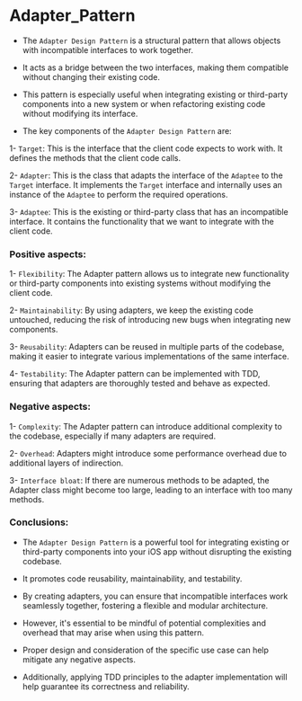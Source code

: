 # Adapter_Pattern
- The `Adapter Design Pattern` is a structural pattern that allows objects with incompatible interfaces to work together.
- It acts as a bridge between the two interfaces, making them compatible without changing their existing code.
- This pattern is especially useful when integrating existing or third-party components into a new system or when refactoring existing code without modifying its interface.

- The key components of the `Adapter Design Pattern` are:

1- `Target`: This is the interface that the client code expects to work with. It defines the methods that the client code calls.

2- `Adapter`: This is the class that adapts the interface of the `Adaptee` to the `Target` interface. It implements the `Target` interface and internally uses an instance of the `Adaptee` to perform the required operations.

3- `Adaptee`: This is the existing or third-party class that has an incompatible interface. It contains the functionality that we want to integrate with the client code.

### Positive aspects:

1- `Flexibility`: The Adapter pattern allows us to integrate new functionality or third-party components into existing systems without modifying the client code.

2- `Maintainability`: By using adapters, we keep the existing code untouched, reducing the risk of introducing new bugs when integrating new components.

3- `Reusability`: Adapters can be reused in multiple parts of the codebase, making it easier to integrate various implementations of the same interface.

4- `Testability`: The Adapter pattern can be implemented with TDD, ensuring that adapters are thoroughly tested and behave as expected.



### Negative aspects:

1- `Complexity`: The Adapter pattern can introduce additional complexity to the codebase, especially if many adapters are required.

2- `Overhead`: Adapters might introduce some performance overhead due to additional layers of indirection.

3- `Interface bloat`: If there are numerous methods to be adapted, the Adapter class might become too large, leading to an interface with too many methods.



### Conclusions:

- The `Adapter Design Pattern` is a powerful tool for integrating existing or third-party components into your iOS app without disrupting the existing codebase.
- It promotes code reusability, maintainability, and testability.
- By creating adapters, you can ensure that incompatible interfaces work seamlessly together, fostering a flexible and modular architecture.

- However, it's essential to be mindful of potential complexities and overhead that may arise when using this pattern.
- Proper design and consideration of the specific use case can help mitigate any negative aspects.
- Additionally, applying TDD principles to the adapter implementation will help guarantee its correctness and reliability.
